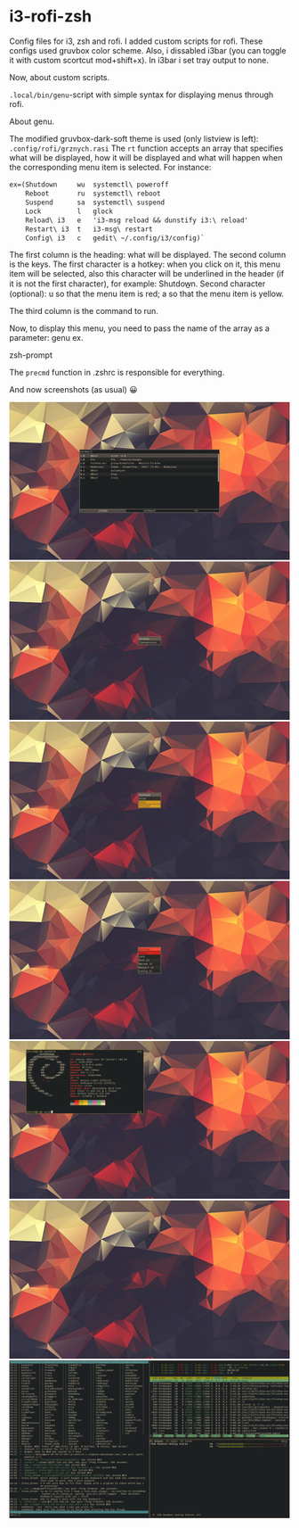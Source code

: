 # i3-rofi-zsh
Config files for i3, zsh and rofi. I added custom scripts for rofi. These configs used gruvbox color scheme. Also, i dissabled i3bar (you can toggle it with custom scortcut mod+shift+x). In i3bar i set tray output to none.

Now, about custom scripts.

`.local/bin/genu`-script with simple syntax for displaying menus through rofi.

About genu.

The modified gruvbox-dark-soft theme is used (only listview is left):
`.config/rofi/grznych.rasi`
The `rt` function accepts an array that specifies what will be displayed, how it will be displayed and what will happen when the corresponding menu item is selected. For instance:

```#   title        key command
ex=(Shutdown     wu  systemctl\ poweroff
    Reboot       ru  systemctl\ reboot
    Suspend      sa  systemctl\ suspend
    Lock         l   glock
    Reload\ i3   e   'i3-msg reload && dunstify i3:\ reload'
    Restart\ i3  t   i3-msg\ restart
    Config\ i3   c   gedit\ ~/.config/i3/config)`
```

The first column is the heading: what will be displayed.
The second column is the keys.
The first character is a hotkey: when you click on it, this menu item will be selected, also this character will be underlined in the header (if it is not the first character), for example: Shutdow̲n.
    Second character (optional):
        u so that the menu item is red;
        a so that the menu item is yellow.

The third column is the command to run.

Now, to display this menu, you need to pass the name of the array as a parameter: genu ex.

zsh-prompt

The `precmd` function in .zshrc is responsible for everything.

And now screenshots (as usual) 😀 

![Screenshot](screen.png?raw=true "Clear")
![Screenshot](screen_1.png?raw=true "Clear")
![Screenshot](screen_2.png?raw=true "Clear")
![Screenshot](screen_3.png?raw=true "Clear")
![Screenshot](screen_4.png?raw=true "Clear")
![Screenshot](screen_5.png?raw=true "Clear")
![Screenshot](screen_6.png?raw=true "Clear")





